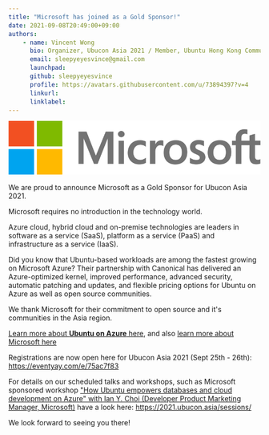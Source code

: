 ```yaml
---
title: "Microsoft has joined as a Gold Sponsor!"
date: 2021-09-08T20:49:00+09:00
authors:
    - name: Vincent Wong
      bio: Organizer, Ubucon Asia 2021 / Member, Ubuntu Hong Kong Community
      email: sleepyeyesvince@gmail.com
      launchpad: 
      github: sleepyeyesvince
      profile: https://avatars.githubusercontent.com/u/73894397?v=4
      linkurl: 
      linklabel: 
---
```


![Logo of Microsoft](logo.png)

We are proud to announce Microsoft as a Gold Sponsor for Ubucon Asia 2021.

Microsoft requires no introduction in the technology world. 

Azure cloud, hybrid cloud and on-premise technologies are leaders in software as a service (SaaS), platform as a service (PaaS) and infrastructure as a service (IaaS).

Did you know that Ubuntu-based workloads are among the fastest growing on Microsoft Azure? Their partnership with Canonical has delivered an Azure-optimized kernel, improved performance, advanced security, automatic patching and updates, and flexible pricing options for Ubuntu on Azure as well as open source communities.

We thank Microsoft for their commitment to open source and it's communities in the Asia region.

[Learn more about **Ubuntu on Azure** here](https://azure.microsoft.com/en-us/ubuntu/?ocid=AID3035196), and also [learn more about Microsoft here](../../sponsors/microsoft/)

Registrations are now open here for Ubucon Asia 2021 (Sept 25th - 26th): https://eventyay.com/e/75ac7f83

For details on our scheduled talks and workshops, such as Microsoft sponsored workshop ["How Ubuntu empowers databases and cloud development on Azure" with Ian Y. Choi (Developer Product Marketing Manager, Microsoft)](../../sessions/how_ubuntu_empowers_databases_and_cloud_development_on_azure) have a look here: https://2021.ubucon.asia/sessions/

We look forward to seeing you there!
